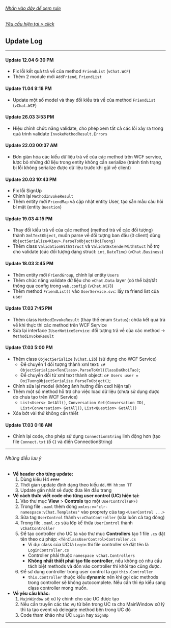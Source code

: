 ###### [Nhấn vào đây để xem rule](#nhng-iu-lu-)
###### [Yêu cầu hiện tại > click](TASK.md)

## Update Log
-------------

#### Update 12.04 6:30 PM
- Fix lỗi kết quả trả về của method `FriendList` (`vChat.WCF`)
- Thêm 2 module mới `AddFriend`, `FriendList`

#### Update 11.04 9:18 PM
- Update một số model và thay đổi kiểu trả về của method `FriendList` (`vChat.WCF`)

#### Update 26.03 3:53 PM
- Hiệu chỉnh chức năng validate, cho phép xem tất cả các lỗi xảy ra trong quá trình validate `InvokeMethodResult.Errors`

#### Update 22.03 00:37 AM
- Đơn giản hóa các kiểu dữ liệu trả về của các method trên WCF service, lược bỏ những dữ liệu trong entity không cần serialize (tránh tình trạng bị lỗi không serialize được dữ liệu trước khi gửi về client)

#### Update 20.03 10:43 PM
- Fix lỗi SignUp
- Chỉnh lại `MethodInvokeResult`
- Thêm entity mới `FriendMap` và cập nhật entity User, tạo sẵn mẫu câu hỏi bí mật (entity `Question`)

#### Update 19.03 4:15 PM
- Thay đổi kiểu trả về của các method (method trả về các đối tượng) thành `XmlTextObject`, muốn parse về đối tượng ban đầu (ở client) dùng `ObjectSerialize<Kieu>.ParseToObject(DoiTuong)`
- Thêm class `ValidationWithStruct` và `ValidatExtenderWithStuct` hỗ trợ cho validate (các đối tượng dạng struct: `int`, `DateTime`) (`vChat.Business`)

#### Update 18.03 3:45 PM
- Thêm entity mới `FriendGroup`, chỉnh lại entity `Users`
- Thêm chức năng validate dữ liệu cho `vChat.Data` layer (có thể bật/tắt thông qua config trong `web.config`) (`vChat.WCF`))
- Thêm method `FriendList()` vào `UserService.svc`: lấy ra friend list của user

#### Update 17.03 7:45 PM
- Thêm class `MethodInvokeResult` (thay thế enum `Status`): chứa kết quả trả về khi thực thi các method trên WCF Service
- Sửa lại interface `IUserNoticeService`: đối tượng trả về của các method -> `MethodInvokeResult`

#### Update 17.03 5:00 PM
- Thêm class `ObjectSerialize` (`vChat.Lib`) (sử dụng cho WCF Service)
    - Để chuyển 1 đối tượng thành xml text: ```c# ObjectSerialize<TenClass>.ParseToXml(ClassDaKhoiTao)```;
    - Để chuyển đổi từ xml text thành object: ```c# Users user = DoiTuongObjectSerialize.ParseToObject()```;
- Chỉnh sửa lại model (không ảnh hưởng đến csdl hiện tại)
- Thêm một số method hỗ trợ cho việc load dữ liệu (chưa sử dụng được do chưa tạo trên WCF Service)
    - `List<Users> GetAll()`, `Conversation Get(Conversation ID)`, `List<Conversation> GetAll()`, `List<Question> GetAll()`
- Xóa bớt vài thứ không cần thiết

#### Update 17.03 0:18 AM
- Chỉnh lại code, cho phép sử dụng `ConnectionString` linh động hơn (tạo file `Connect.txt` (ổ `C`) và điền ConnectionString)

--------------------------
###### Những điều lưu ý

- **Về header cho từng update:**
    1. Dùng kiểu H4 `####`
    2. Thời gian update định dạng theo kiểu `dd.MM hh:mm TT`
    3. Update gần nhất sẽ được đưa lên đầu trang
- **Về cách thức viết code cho từng user control (UC) hiện tại:**
    1. Vào thư mục **View** > **Controls** tạo một `UserControl(WPF)`
    2. Trong file `.xaml` thêm dòng `xmlns:v="clr-namespace:vChat.Templates"` vào proprety của tag `<UserControl ...>`
    3. Sửa tag `UserControl` thành `v:vChatController` (sửa luôn cả tag đóng)
    4. Trong file `.xaml.cs` sửa lớp kế thừa `UserControl` thành `vChatController`
    5. Để tạo controller cho UC ta vào thư mục **Controllers** tạo 1 file `.cs` đặt tên theo cú pháp: `<TênClassUserControl>Controller.cs`
        - Ví dụ: class của UC là `Login` thì file controller sẽ đặt tên là `LoginController.cs`
        - Controller phải thuộc `namespace vChat.Controllers`
        - **Không nhất thiết phải tạo file controller**, nếu không có nhu cầu tách biệt methods và dồn vào controller thì khỏi tạo cũng được.
    6. Để sử dụng controller trong user control ta gọi `this.Controller`
        - `this.Controller` thuộc kiểu **dynamic** nên khi gọi các methods trong controller sẽ không autocomplete. Nếu cần thì ép kiểu sang class controller mong muốn.
- **Về yêu cầu khác:**
    1. `MainWindow` sẽ xử lý chính cho các UC được tạo
    2. Nếu cần truyền các tác vụ từ bên trong UC ra cho MainWindow xử lý thì ta tạo event và delegate method bên trong UC đó
    3. Code tham khảo như UC `Login` hay `SignUp`
--------------------------